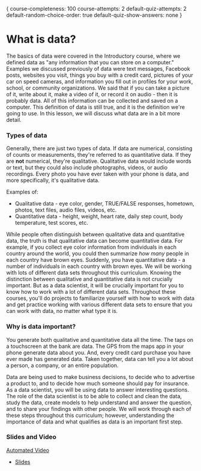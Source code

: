 {
course-completeness: 100
course-attempts: 2
default-quiz-attempts: 2
default-random-choice-order: true
default-quiz-show-answers: none
}

# What is data?

The basics of data were covered in the Introductory course, where we defined data as "any information that you can store on a computer." Examples we discussed previously of data were text messages, Facebook posts, websites you visit, things you buy with a credit card, pictures of your car on speed cameras, and information you fill out in profiles for your work, school, or community organizations. We said that if you can take a picture of it, write about it, make a video of it, or record it on audio - then it is probably data. All of this information can be collected and saved on a computer. This definition of data is still true, and it is the definition we're going to use. In this lesson, we will discuss what data are in a bit more detail.

### Types of data

Generally, there are just two types of data. If data are numerical, consisting of counts or measurements, they're referred to as quantitative data. If they are **not** numerical, they're qualitative. Qualitative data would include words or text, but they could also include photographs, videos, or audio recordings. Every photo you have ever taken with your phone is data, and more specifically, it's qualitative data.

Examples of:

* Qualitative data  - eye color, gender, TRUE/FALSE responses, hometown, photos, text files, audio files, videos, etc.
* Quantitative data  - height, weight, heart rate, daily step count, body temperature, test scores, etc.

While people often distinguish between qualitative data and quantitative data, the truth is that qualitative data can become quantitative data. For example, if you collect eye color information from individuals in each country around the world, you could then summarize *how many* people in each country have brown eyes. Suddenly, you have quantitative data - a number of individuals in each country with brown eyes. We will be working with lots of different data sets throughout this curriculum. Knowing the distinction between qualitative and quantitative data is not crucially important. But as a data scientist, it will be crucially important for you to know how to work with a lot of different data sets. Throughout these courses, you'll do projects to familiarize yourself with how to work with data and get practice working with various different data sets to ensure that you can work with data, no matter what type it is.

### Why is data important?

You generate both qualitative and quantitative data all the time. The taps on a touchscreen at the bank are data. The GPS from the maps app in your phone generate data about you. And, every credit card purchase you have ever made has generated data. Taken together, data can tell you a lot about a person, a company, or an entire population.

Data are being used to make business decisions, to decide who to advertise a product to, and to decide how much someone should pay for insurance. As a data scientist, you will be using data to answer interesting questions. The role of the data scientist is to be able to collect and clean the data, study the data, create models to help understand and answer the question, and to share your findings with other people. We will work through each of these steps throughout this curriculum; however, understanding the importance of data and what qualifies as data is an important first step.

### Slides and Video

[Automated Video](https://youtu.be/zMFI9z47psg)

* [Slides](https://docs.google.com/presentation/d/1btywbP59z-QJKtRw5yjQn81Gsck8Tc6Q-q3djeCfnYI/edit?usp=sharing)
